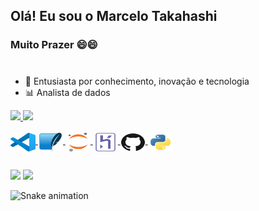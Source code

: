 ## Olá! Eu sou o Marcelo Takahashi
### Muito Prazer 😄😄
#

- 🌱 Entusiasta por conhecimento, inovação e tecnologia
- 📊 Analista de dados


<div>
  <a href="https://github.com/MYTakahashi">
  <img height="180em" src="https://github-readme-stats.vercel.app/api?username=MYTakahashi&show_icons=true&theme=dark&include_all_commits=true&count_private=true"/>
  <img height="180em" src="https://github-readme-stats.vercel.app/api/top-langs/?username=MYTakahashi&layout=compact&langs_count=16&theme=dark"/>
</div>
  
<div style="display: inline_block"><br>
  <img align="center" alt="MYT-VS" height="30" width="40" src="https://raw.githubusercontent.com/devicons/devicon/master/icons/vscode/vscode-original.svg">
  <img align="center" alt="MYT-SQLite" height="30" width="40" src="https://raw.githubusercontent.com/devicons/devicon/master/icons/sqlite/sqlite-original.svg">
  <img align="center" alt="MYT-Jupyter" height="30" width="40" src="https://raw.githubusercontent.com/devicons/devicon/master/icons/jupyter/jupyter-original.svg">
  <img align="center" alt="MYT-Heroku" height="30" width="40" src="https://raw.githubusercontent.com/devicons/devicon/master/icons/heroku/heroku-original.svg">
  <img align="center" alt="MYT-Github" height="30" width="40" src="https://raw.githubusercontent.com/devicons/devicon/master/icons/github/github-original.svg">
  <img align="center" alt="MYT-Python" height="30" width="40" src="https://raw.githubusercontent.com/devicons/devicon/master/icons/python/python-original.svg">
</div>

##
  
<div>
  <a href = "mailto:marcelo.takahashi.75@gmail.com"><img src="https://img.shields.io/badge/Gmail-D14836?style=for-the-badge&logo=gmail&logoColor=white" target="_blank"></a>
  <a href="https://www.linkedin.com/in/takahashimarcelo" target="_blank"><img src="https://img.shields.io/badge/-LinkedIn-%230077B5?style=for-the-badge&logo=linkedin&logoColor=white" target="_blank"></a>   
</div>

![Snake animation](https://github.com/MYTakahashi/MarceloTakahashi/blob/output/github-contribution-grid-snake.svg)
